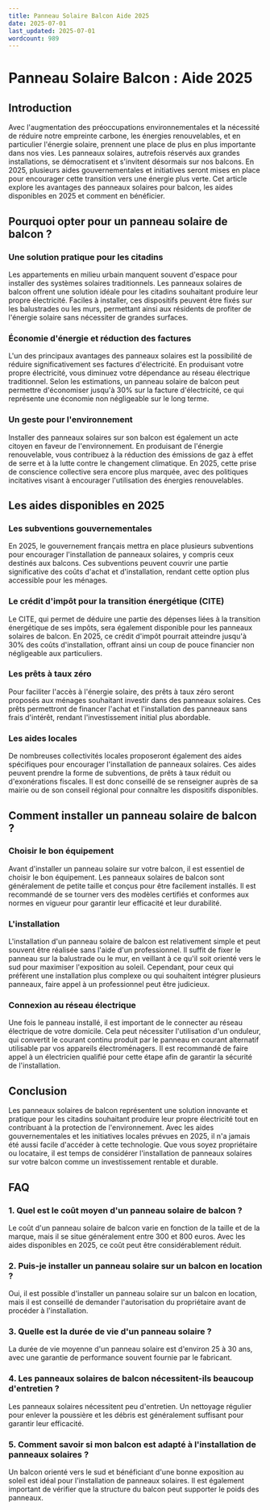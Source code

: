 ```yaml
---
title: Panneau Solaire Balcon Aide 2025
date: 2025-07-01
last_updated: 2025-07-01
wordcount: 989
---
```


# Panneau Solaire Balcon : Aide 2025

## Introduction

Avec l'augmentation des préoccupations environnementales et la nécessité de réduire notre empreinte carbone, les énergies renouvelables, et en particulier l'énergie solaire, prennent une place de plus en plus importante dans nos vies. Les panneaux solaires, autrefois réservés aux grandes installations, se démocratisent et s'invitent désormais sur nos balcons. En 2025, plusieurs aides gouvernementales et initiatives seront mises en place pour encourager cette transition vers une énergie plus verte. Cet article explore les avantages des panneaux solaires pour balcon, les aides disponibles en 2025 et comment en bénéficier.

## Pourquoi opter pour un panneau solaire de balcon ?

### Une solution pratique pour les citadins

Les appartements en milieu urbain manquent souvent d'espace pour installer des systèmes solaires traditionnels. Les panneaux solaires de balcon offrent une solution idéale pour les citadins souhaitant produire leur propre électricité. Faciles à installer, ces dispositifs peuvent être fixés sur les balustrades ou les murs, permettant ainsi aux résidents de profiter de l'énergie solaire sans nécessiter de grandes surfaces.

### Économie d'énergie et réduction des factures

L'un des principaux avantages des panneaux solaires est la possibilité de réduire significativement ses factures d'électricité. En produisant votre propre électricité, vous diminuez votre dépendance au réseau électrique traditionnel. Selon les estimations, un panneau solaire de balcon peut permettre d'économiser jusqu'à 30% sur la facture d'électricité, ce qui représente une économie non négligeable sur le long terme.

### Un geste pour l'environnement

Installer des panneaux solaires sur son balcon est également un acte citoyen en faveur de l'environnement. En produisant de l'énergie renouvelable, vous contribuez à la réduction des émissions de gaz à effet de serre et à la lutte contre le changement climatique. En 2025, cette prise de conscience collective sera encore plus marquée, avec des politiques incitatives visant à encourager l'utilisation des énergies renouvelables.

## Les aides disponibles en 2025

### Les subventions gouvernementales

En 2025, le gouvernement français mettra en place plusieurs subventions pour encourager l'installation de panneaux solaires, y compris ceux destinés aux balcons. Ces subventions peuvent couvrir une partie significative des coûts d'achat et d'installation, rendant cette option plus accessible pour les ménages.

### Le crédit d'impôt pour la transition énergétique (CITE)

Le CITE, qui permet de déduire une partie des dépenses liées à la transition énergétique de ses impôts, sera également disponible pour les panneaux solaires de balcon. En 2025, ce crédit d'impôt pourrait atteindre jusqu'à 30% des coûts d'installation, offrant ainsi un coup de pouce financier non négligeable aux particuliers.

### Les prêts à taux zéro

Pour faciliter l'accès à l'énergie solaire, des prêts à taux zéro seront proposés aux ménages souhaitant investir dans des panneaux solaires. Ces prêts permettront de financer l'achat et l'installation des panneaux sans frais d'intérêt, rendant l'investissement initial plus abordable.

### Les aides locales

De nombreuses collectivités locales proposeront également des aides spécifiques pour encourager l'installation de panneaux solaires. Ces aides peuvent prendre la forme de subventions, de prêts à taux réduit ou d'exonérations fiscales. Il est donc conseillé de se renseigner auprès de sa mairie ou de son conseil régional pour connaître les dispositifs disponibles.

## Comment installer un panneau solaire de balcon ?

### Choisir le bon équipement

Avant d'installer un panneau solaire sur votre balcon, il est essentiel de choisir le bon équipement. Les panneaux solaires de balcon sont généralement de petite taille et conçus pour être facilement installés. Il est recommandé de se tourner vers des modèles certifiés et conformes aux normes en vigueur pour garantir leur efficacité et leur durabilité.

### L'installation

L'installation d'un panneau solaire de balcon est relativement simple et peut souvent être réalisée sans l'aide d'un professionnel. Il suffit de fixer le panneau sur la balustrade ou le mur, en veillant à ce qu'il soit orienté vers le sud pour maximiser l'exposition au soleil. Cependant, pour ceux qui préfèrent une installation plus complexe ou qui souhaitent intégrer plusieurs panneaux, faire appel à un professionnel peut être judicieux.

### Connexion au réseau électrique

Une fois le panneau installé, il est important de le connecter au réseau électrique de votre domicile. Cela peut nécessiter l'utilisation d'un onduleur, qui convertit le courant continu produit par le panneau en courant alternatif utilisable par vos appareils électroménagers. Il est recommandé de faire appel à un électricien qualifié pour cette étape afin de garantir la sécurité de l'installation.

## Conclusion

Les panneaux solaires de balcon représentent une solution innovante et pratique pour les citadins souhaitant produire leur propre électricité tout en contribuant à la protection de l'environnement. Avec les aides gouvernementales et les initiatives locales prévues en 2025, il n'a jamais été aussi facile d'accéder à cette technologie. Que vous soyez propriétaire ou locataire, il est temps de considérer l'installation de panneaux solaires sur votre balcon comme un investissement rentable et durable.

## FAQ

### 1. Quel est le coût moyen d'un panneau solaire de balcon ?

Le coût d'un panneau solaire de balcon varie en fonction de la taille et de la marque, mais il se situe généralement entre 300 et 800 euros. Avec les aides disponibles en 2025, ce coût peut être considérablement réduit.

### 2. Puis-je installer un panneau solaire sur un balcon en location ?

Oui, il est possible d'installer un panneau solaire sur un balcon en location, mais il est conseillé de demander l'autorisation du propriétaire avant de procéder à l'installation.

### 3. Quelle est la durée de vie d'un panneau solaire ?

La durée de vie moyenne d'un panneau solaire est d'environ 25 à 30 ans, avec une garantie de performance souvent fournie par le fabricant.

### 4. Les panneaux solaires de balcon nécessitent-ils beaucoup d'entretien ?

Les panneaux solaires nécessitent peu d'entretien. Un nettoyage régulier pour enlever la poussière et les débris est généralement suffisant pour garantir leur efficacité.

### 5. Comment savoir si mon balcon est adapté à l'installation de panneaux solaires ?

Un balcon orienté vers le sud et bénéficiant d'une bonne exposition au soleil est idéal pour l'installation de panneaux solaires. Il est également important de vérifier que la structure du balcon peut supporter le poids des panneaux.
